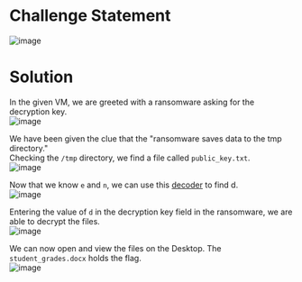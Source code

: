 # Challenge Statement

![image](https://github.com/user-attachments/assets/96b011c0-c60a-4f1a-92ec-f65abb4e9b5a)

# Solution
In the given VM, we are greeted with a ransomware asking for the decryption key.  
![image](https://github.com/user-attachments/assets/ba69a24d-b503-4a46-a8c5-03de336b4657)

We have been given the clue that the "ransomware saves data to the tmp directory."  
Checking the `/tmp` directory, we find a file called `public_key.txt`.  
![image](https://github.com/user-attachments/assets/06fbdf21-52bf-4d7f-9e83-e4ae7ee72550)

Now that we know `e` and `n`, we can use this [decoder](https://www.dcode.fr/rsa-cipher) to find d.  
![image](https://github.com/user-attachments/assets/2fcc0e0e-ee06-4c2b-af78-11217dbc29a8)

Entering the value of `d` in the decryption key field in the ransomware, we are able to decrypt the files.  
![image](https://github.com/user-attachments/assets/38a98483-5daf-40e7-9e12-c6f6570bc24d)

We can now open and view the files on the Desktop. The `student_grades.docx` holds the flag.  
![image](https://github.com/user-attachments/assets/917f8a69-3a97-479e-80f7-32b97c580f67)
